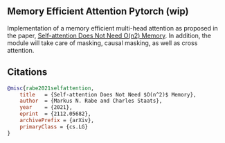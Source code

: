 ## Memory Efficient Attention Pytorch (wip)

Implementation of a memory efficient multi-head attention as proposed in the paper, <a href="https://arxiv.org/abs/2112.05682">Self-attention Does Not Need O(n2) Memory</a>. In addition, the module will take care of masking, causal masking, as well as cross attention.

## Citations

```bibtex
@misc{rabe2021selfattention,
    title   = {Self-attention Does Not Need $O(n^2)$ Memory}, 
    author  = {Markus N. Rabe and Charles Staats},
    year    = {2021},
    eprint  = {2112.05682},
    archivePrefix = {arXiv},
    primaryClass = {cs.LG}
}
```
